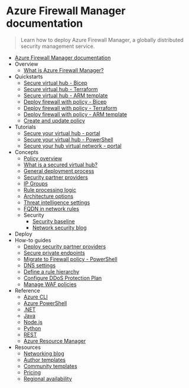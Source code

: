 # Azure Firewall Manager documentation
> Learn how to deploy Azure Firewall Manager, a globally distributed security management service.
  - [Azure Firewall Manager documentation](https://learn.microsoft.com/en-us/azure/firewall-manager/)
  - Overview
    - [What is Azure Firewall Manager?](https://learn.microsoft.com/en-us/azure/firewall-manager/overview)
  - Quickstarts
    - [Secure virtual hub - Bicep](https://learn.microsoft.com/en-us/azure/firewall-manager/quick-secure-virtual-hub-bicep)
    - [Secure virtual hub - Terraform](https://learn.microsoft.com/en-us/azure/firewall-manager/quick-secure-virtual-hub-terraform)
    - [Secure virtual hub - ARM template](https://learn.microsoft.com/en-us/azure/firewall-manager/quick-secure-virtual-hub)
    - [Deploy firewall with policy - Bicep](https://learn.microsoft.com/en-us/azure/firewall-manager/quick-firewall-policy-bicep)
    - [Deploy firewall with policy - Terraform](https://learn.microsoft.com/en-us/azure/firewall-manager/quick-firewall-policy-terraform)
    - [Deploy firewall with policy - ARM template](https://learn.microsoft.com/en-us/azure/firewall-manager/quick-firewall-policy)
    - [Create and update policy](https://learn.microsoft.com/en-us/azure/firewall-manager/create-policy-powershell)
  - Tutorials
    - [Secure your virtual hub - portal](https://learn.microsoft.com/en-us/azure/firewall-manager/secure-cloud-network)
    - [Secure your virtual hub - PowerShell](https://learn.microsoft.com/en-us/azure/firewall-manager/secure-cloud-network-powershell)
    - [Secure your hub virtual network - portal](https://learn.microsoft.com/en-us/azure/firewall-manager/secure-hybrid-network)
  - Concepts
    - [Policy overview](https://learn.microsoft.com/en-us/azure/firewall-manager/policy-overview)
    - [What is a secured virtual hub?](https://learn.microsoft.com/en-us/azure/firewall-manager/secured-virtual-hub)
    - [General deployment process](https://learn.microsoft.com/en-us/azure/firewall-manager/deployment-overview)
    - [Security partner providers](https://learn.microsoft.com/en-us/azure/firewall-manager/trusted-security-partners)
    - [IP Groups](https://learn.microsoft.com/en-us/azure/firewall-manager/ip-groups)
    - [Rule processing logic](https://learn.microsoft.com/en-us/azure/firewall-manager/rule-processing)
    - [Architecture options](https://learn.microsoft.com/en-us/azure/firewall-manager/vhubs-and-vnets)
    - [Threat intelligence settings](https://learn.microsoft.com/en-us/azure/firewall-manager/threat-intelligence-settings)
    - [FQDN in network rules](https://learn.microsoft.com/en-us/azure/firewall-manager/fqdn-filtering-network-rules)
    - Security
      - [Security baseline](https://learn.microsoft.com/security/benchmark/azure/baselines/azure-firewall-manager-security-baseline?toc=/azure/firewall-manager/toc.json)
      - [Network security blog](https://techcommunity.microsoft.com/category/azure-network-security/blog/azurenetworksecurityblog)
  - Deploy
  - How-to guides
    - [Deploy security partner providers](https://learn.microsoft.com/en-us/azure/firewall-manager/deploy-trusted-security-partner)
    - [Secure private endpoints](https://learn.microsoft.com/en-us/azure/firewall-manager/private-link-inspection-secure-virtual-hub)
    - [Migrate to Firewall policy - PowerShell](https://learn.microsoft.com/en-us/azure/firewall-manager/migrate-to-policy)
    - [DNS settings](https://learn.microsoft.com/en-us/azure/firewall-manager/dns-settings)
    - [Define a rule hierarchy](https://learn.microsoft.com/en-us/azure/firewall-manager/rule-hierarchy)
    - [Configure DDoS Protection Plan](https://learn.microsoft.com/en-us/azure/firewall-manager/configure-ddos)
    - [Manage WAF policies](https://learn.microsoft.com/en-us/azure/firewall-manager/manage-web-application-firewall-policies)
  - Reference
    - [Azure CLI](https://learn.microsoft.com/cli/azure/network/firewall/policy)
    - [Azure PowerShell](https://learn.microsoft.com/powershell/module/az.network/new-azfirewallpolicy)
    - [.NET](https://learn.microsoft.com/dotnet/api)
    - [Java](https://learn.microsoft.com/java/api)
    - [Node.js](https://azure.microsoft.com/develop/nodejs/)
    - [Python](https://azure.microsoft.com/develop/python/)
    - [REST](https://learn.microsoft.com/rest/api/virtualnetwork/firewallpolicies)
    - [Azure Resource Manager](https://learn.microsoft.com/en-us/azure/azure-resource-manager/management/overview)
  - Resources
    - [Networking blog](https://techcommunity.microsoft.com/category/azure/blog/azurenetworkingblog)
    - [Author templates](https://learn.microsoft.com/en-us/azure/azure-resource-manager/templates/syntax)
    - [Community templates](https://github.com/Azure/azure-quickstart-templates?tab=readme-ov-file)
    - [Pricing](https://azure.microsoft.com/pricing/details/firewall-manager/)
    - [Regional availability](https://azure.microsoft.com/regions/services/)
